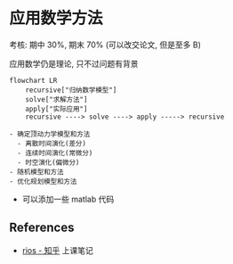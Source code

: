 # 应用数学方法

考核: 期中 30%, 期末 70% (可以改交论文, 但是至多 B)

应用数学仍是理论, 只不过问题有背景

```mermaid
flowchart LR
    recursive["归纳数学模型"]
    solve["求解方法"]
    apply["实际应用"]
    recursive ----> solve ----> apply -----> recursive
```

```markmap
- 确定顶动力学模型和方法
  - 离散时间演化(差分)
  - 连续时间演化(常微分)
  - 时空演化(偏微分)
- 随机模型和方法
- 优化规划模型和方法
```

- 可以添加一些 matlab 代码

## References

- [rios - 知乎](https://www.zhihu.com/people/swstbe-54/posts) 上课笔记
